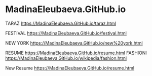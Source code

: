 # MadinaEleubaeva.GitHub.io
TARAZ
https://MadinaEleubaeva.GitHub.io/taraz.html

FESTIVAL
https://MadinaEleubaeva.GitHub.io/festival.html

NEW YORK
https://MadinaEleubaeva.GitHub.io/new%20york.html

RESUME
https://MadinaEleubaeva.GitHub.io/resume.html
FASHIONl
https://MadinaEleubaeva.GitHub.io/wikipedia/fashion.html

New Resume
https://MadinaEleubaeva.GitHub.io/resume.html
